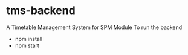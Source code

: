 # tms-backend
A Timetable Management System for SPM Module
To run the backend
  - npm install
  - npm start

